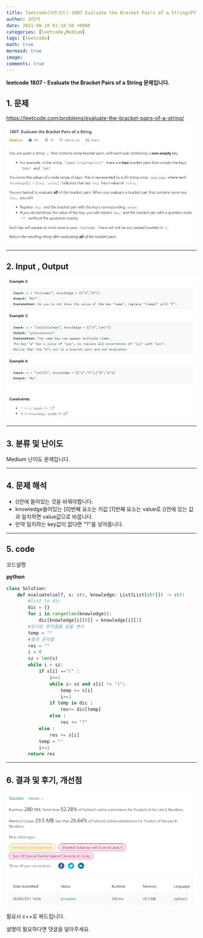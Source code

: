 ```yaml
---
title: leetcode(리트코드)-1807 Evaluate the Bracket Pairs of a String(PYTHON)
author: 강민석
date: 2021-08-10 01:34:50 +0800
categories: [leetcode,Medium]
tags: [leetcode]
math: true
mermaid: true
image: 
comments: true
---
```


**leetcode 1807 - Evaluate the Bracket Pairs of a String  문제입니다.**

## 1. 문제
<https://leetcode.com/problems/evaluate-the-bracket-pairs-of-a-string/> 

![](/assets/img/sample/leetcode/1807/Problem.JPG)

-----  

## 2. Input , Output

![](/assets/img/sample/leetcode/1807/input.JPG)  


-----  

## 3. 분류 및 난이도

Medium 난이도 문제입니다.  


-----  

## 4. 문제 해석

- ()안에 들어있는 것을 바꿔야합니다.
- knowledge들어있는 [0]번째 요소는 키값 [1]번째 요소는 value로 ()안에 있는 값과 일치하면 value값으로 바꿉니다.
- 만약 일치하는 key값이 없다면 "?"를 넣어줍니다.



-----  

## 5. code  

코드설명




**python**

```python
class Solution:
    def evaluate(self, s: str, knowledge: List[List[str]]) -> str:
        #list to dic
        dic = {}
        for i in range(len(knowledge)):
            dic[knowledge[i][0]] = knowledge[i][1]
        #임시로 문자열을 담을 변수
        temp = ""
        #결과 문자열
        res = ""
        i = 0
        sz = len(s)
        while i < sz:
            if s[i] =="(" : 
                i+=1
                while i< sz and s[i] != ")":
                    temp += s[i]
                    i+=1
                if temp in dic : 
                    res+= dic[temp]
                else : 
                    res += "?"
            else : 
                res += s[i]
            temp = ""
            i+=1
        return res          
```


-----

## 6. 결과 및 후기, 개선점



![](/assets/img/sample/leetcode/1352/result.JPG)  


필요시 c++로 짜드립니다.

설명이 필요하다면 댓글을 달아주세요.


